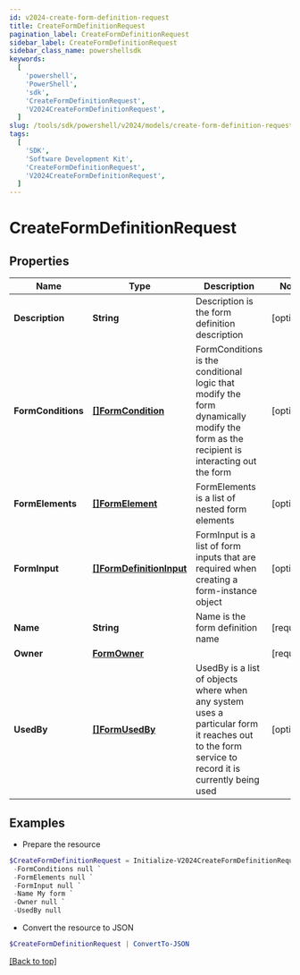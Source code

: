 ```yaml
---
id: v2024-create-form-definition-request
title: CreateFormDefinitionRequest
pagination_label: CreateFormDefinitionRequest
sidebar_label: CreateFormDefinitionRequest
sidebar_class_name: powershellsdk
keywords:
  [
    'powershell',
    'PowerShell',
    'sdk',
    'CreateFormDefinitionRequest',
    'V2024CreateFormDefinitionRequest',
  ]
slug: /tools/sdk/powershell/v2024/models/create-form-definition-request
tags:
  [
    'SDK',
    'Software Development Kit',
    'CreateFormDefinitionRequest',
    'V2024CreateFormDefinitionRequest',
  ]
---
```


# CreateFormDefinitionRequest

## Properties

| Name | Type | Description | Notes |
| --- | --- | --- | --- |
| **Description** | **String** | Description is the form definition description | [optional] |
| **FormConditions** | [**[]FormCondition**](form-condition) | FormConditions is the conditional logic that modify the form dynamically modify the form as the recipient is interacting out the form | [optional] |
| **FormElements** | [**[]FormElement**](form-element) | FormElements is a list of nested form elements | [optional] |
| **FormInput** | [**[]FormDefinitionInput**](form-definition-input) | FormInput is a list of form inputs that are required when creating a form-instance object | [optional] |
| **Name** | **String** | Name is the form definition name | [required] |
| **Owner** | [**FormOwner**](form-owner) |  | [required] |
| **UsedBy** | [**[]FormUsedBy**](form-used-by) | UsedBy is a list of objects where when any system uses a particular form it reaches out to the form service to record it is currently being used | [optional] |

## Examples

- Prepare the resource

```powershell
$CreateFormDefinitionRequest = Initialize-V2024CreateFormDefinitionRequest  -Description My form description `
 -FormConditions null `
 -FormElements null `
 -FormInput null `
 -Name My form `
 -Owner null `
 -UsedBy null
```

- Convert the resource to JSON

```powershell
$CreateFormDefinitionRequest | ConvertTo-JSON
```

[[Back to top]](#)

